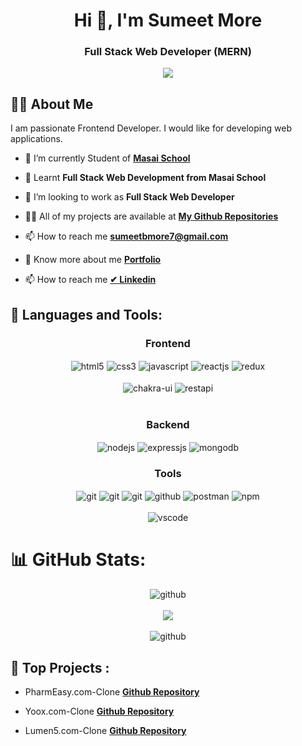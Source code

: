 <h1 align="center">Hi 👋, I'm Sumeet  More</h1>
<h3 align="center">Full Stack Web Developer (MERN)</h3>
<div align="center"><img  src="https://camo.githubusercontent.com/f1572aab0a069b4070bf0ffeb4125c3884ec51d2595b5242f83c4199de9c450a/68747470733a2f2f7237713677397a362e726f636b657463646e2e6d652f6361726565722f77702d636f6e74656e742f75706c6f6164732f323032312f30362f322d34362e676966"/></div>


## 🙋‍♂️ About Me


I am passionate Frontend Developer. I would like for developing web applications.

- 🔭 I’m currently Student of **[Masai School](https://www.masaischool.com/)**

- 🌱 Learnt **Full Stack Web Development from Masai School**

- 👯 I’m looking to work as **Full Stack Web Developer**

- 👨‍💻 All of my projects are available at **[My Github Repositories](https://github.com/sumeetmore1997?tab=repositories)**

- 📫 How to reach me **sumeetbmore7@gmail.com**

- 🔭 Know more about me **[Portfolio](https://sumeetmore1997.github.io/)**

- 📫 How to reach me **<a href = "https://www.linkedin.com/in/sumeet-more-368322230/">✔ Linkedin</a>**


## 🚀 Languages and Tools:
<div align="center">
 
 <div align="center"><h3 align="center">Frontend</h3>
<img src="https://img.shields.io/badge/html5-%23E34F26.svg?style=for-the-badge&logo=html5&logoColor=white" align="center" alt="html5">
<img src = "https://img.shields.io/badge/css3-%231572B6.svg?style=for-the-badge&logo=css3&logoColor=white" align="center" alt="css3">
<img src ="https://img.shields.io/badge/javascript-%23323330.svg?style=for-the-badge&logo=javascript&logoColor=%23F7DF1E" align="center" alt="javascript">
<img src="https://img.shields.io/badge/React-20232A?style=for-the-badge&logo=react&logoColor=61DAFB"  align="center" alt="reactjs" />
<img src="https://img.shields.io/badge/Redux-593D88?style=for-the-badge&logo=redux&logoColor=white"  align="center" alt="redux" />

<br/>
<br/>
  <img src = "https://img.shields.io/badge/chakra ui-%234ED1C5.svg?style=for-the-badge&logo=chakraui&logoColor=white" align="center" alt="chakra-ui"/>
  <img src="https://img.shields.io/badge/rest api-%23000000.svg?style=for-the-badge&logo=flask&logoColor=white" align="center" alt="restapi"/>
  
</div>
 <br/>
  <div align="center"><h3 align="center">Backend</h3> 
<img src="https://img.shields.io/badge/Node.js-339933?style=for-the-badge&logo=nodedotjs&logoColor=white" align="center" alt="nodejs" />
<img src="https://img.shields.io/badge/Express.js-000000?style=for-the-badge&logo=express&logoColor=white" align="center" alt="expressjs"/>
<img src="https://img.shields.io/badge/MongoDB-4EA94B?style=for-the-badge&logo=mongodb&logoColor=white" align="center" alt="mongodb"/>
 </div>
  <div align="center"><h3 align="center">Tools</h3> 
   <img src="https://img.shields.io/badge/netlify-%23000000.svg?style=for-the-badge&logo=netlify&logoColor=#00C7B7" align="center" alt="git"/>
   <img src="https://img.shields.io/badge/vercel-%23000000.svg?style=for-the-badge&logo=vercel&logoColor=whit" align="center" alt="git"/>
   <img src="https://img.shields.io/badge/Git-f44d27?style=for-the-badge&logo=git&logoColor=white"  align="center" alt="git"/>
<img src="https://img.shields.io/badge/GitHub-100000?style=for-the-badge&logo=github&logoColor=white"  align="center" alt="github"/>
<img src ="https://img.shields.io/badge/Postman-FF6C37?style=for-the-badge&logo=postman&logoColor=white" align="center" alt="postman">
<img src = "https://img.shields.io/badge/NPM-%23000000.svg?style=for-the-badge&logo=npm&logoColor=white" align="center" alt="npm">
  
   <br/>
<br/>
    <img src="https://img.shields.io/badge/Visual%20Studio-5C2D91.svg?style=for-the-badge&logo=visual-studio&logoColor=white"  align="center" alt="vscode"/>
 </div>
</div>

# 📊 GitHub Stats:
<div align="center">
 <img src="https://github-readme-stats.vercel.app/api?username=sumeetmore1997&theme=dark&hide_border=false&include_all_commits=false&count_private=false" alt="github" />
 <br/>
 <br/>
 <img src="https://github-readme-streak-stats.herokuapp.com/?user=sumeetmore1997&theme=dark&hide_border=false" src="github" />
 <br/>
 <br/>
 <img src="https://github-readme-stats.vercel.app/api/top-langs/?username=sumeetmore1997&theme=dark&hide_border=false&include_all_commits=false&count_private=false&layout=compact" alt="github" />
</div>




## 🚀 Top Projects :
 - PharmEasy.com-Clone  **[Github Repository](https://github.com/h73krishnan/TeamProject)**
 
 - Yoox.com-Clone  **[Github Repository](https://github.com/aadarsh11433/PROJECTYOOX)**

 - Lumen5.com-Clone  **[Github Repository](https://github.com/sumeetmore1997/moving-scent-7843/tree/master/lumen5)**
 
<br/>
<br/>
